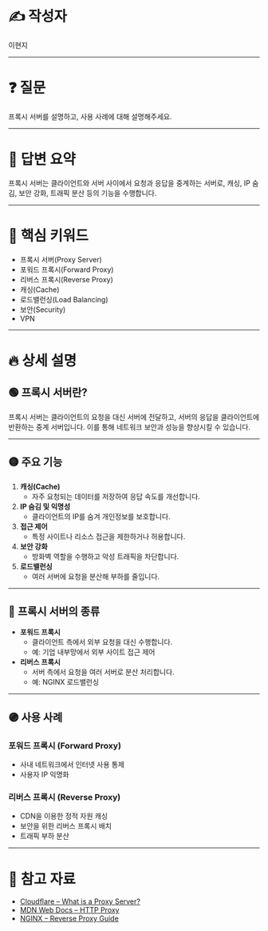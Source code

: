 # ✍️ 작성자
이현지

---

# ❓ 질문
프록시 서버를 설명하고, 사용 사례에 대해 설명해주세요.

---

# 💬 답변 요약
프록시 서버는 클라이언트와 서버 사이에서 요청과 응답을 중계하는 서버로, 캐싱, IP 숨김, 보안 강화, 트래픽 분산 등의 기능을 수행합니다.

---

# 🧠 핵심 키워드
- 프록시 서버(Proxy Server)
- 포워드 프록시(Forward Proxy)
- 리버스 프록시(Reverse Proxy)
- 캐싱(Cache)
- 로드밸런싱(Load Balancing)
- 보안(Security)
- VPN

---

# 🔥 상세 설명

## 🟢 프록시 서버란?
프록시 서버는 클라이언트의 요청을 대신 서버에 전달하고, 서버의 응답을 클라이언트에 반환하는 중계 서버입니다. 이를 통해 네트워크 보안과 성능을 향상시킬 수 있습니다.

---

## 🟡 주요 기능
1. **캐싱(Cache)**
    - 자주 요청되는 데이터를 저장하여 응답 속도를 개선합니다.
2. **IP 숨김 및 익명성**
    - 클라이언트의 IP를 숨겨 개인정보를 보호합니다.
3. **접근 제어**
    - 특정 사이트나 리소스 접근을 제한하거나 허용합니다.
4. **보안 강화**
    - 방화벽 역할을 수행하고 악성 트래픽을 차단합니다.
5. **로드밸런싱**
    - 여러 서버에 요청을 분산해 부하를 줄입니다.

---

## 🔵 프록시 서버의 종류
- **포워드 프록시**
    - 클라이언트 측에서 외부 요청을 대신 수행합니다.
    - 예: 기업 내부망에서 외부 사이트 접근 제어
- **리버스 프록시**
    - 서버 측에서 요청을 여러 서버로 분산 처리합니다.
    - 예: NGINX 로드밸런싱

---

## 🟣 사용 사례
### 포워드 프록시 (Forward Proxy)
- 사내 네트워크에서 인터넷 사용 통제
- 사용자 IP 익명화
### 리버스 프록시 (Reverse Proxy)
- CDN을 이용한 정적 자원 캐싱
- 보안을 위한 리버스 프록시 배치
- 트래픽 부하 분산

---

# 🔗 참고 자료
- [Cloudflare – What is a Proxy Server?](https://www.cloudflare.com/ko-kr/learning/cdn/glossary/reverse-proxy/)
- [MDN Web Docs – HTTP Proxy](https://developer.mozilla.org/en-US/docs/Web/HTTP/Proxy_servers_and_tunneling)
- [NGINX – Reverse Proxy Guide](https://docs.nginx.com/nginx/admin-guide/web-server/reverse-proxy/)